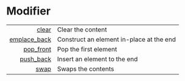 # Modifier

|||
| ---:| --- |
| [clear](modifier/clear.md) | Clear the content |
| [emplace_back](modifier/emplace_back.md) | Construct an element in-place at the end |
| [pop_front](modifier/pop_front.md) | Pop the first element |
| [push_back](modifier/push_back.md) | Insert an element to the end |
| [swap](modifier/swap.md) | Swaps the contents |

